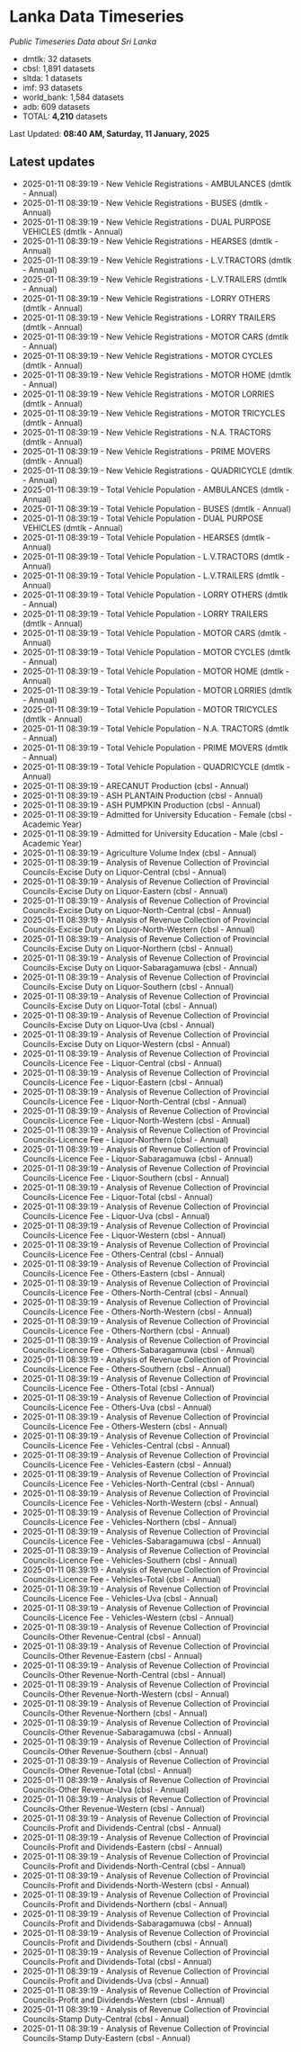 # Lanka Data Timeseries
*Public Timeseries Data about Sri Lanka*

* dmtlk: 32 datasets
* cbsl: 1,891 datasets
* sltda: 1 datasets
* imf: 93 datasets
* world_bank: 1,584 datasets
* adb: 609 datasets
* TOTAL: **4,210** datasets

Last Updated: **08:40 AM, Saturday, 11 January, 2025**

## Latest updates

* 2025-01-11 08:39:19 - New Vehicle Registrations - AMBULANCES (dmtlk - Annual)
* 2025-01-11 08:39:19 - New Vehicle Registrations - BUSES (dmtlk - Annual)
* 2025-01-11 08:39:19 - New Vehicle Registrations - DUAL PURPOSE VEHICLES (dmtlk - Annual)
* 2025-01-11 08:39:19 - New Vehicle Registrations - HEARSES (dmtlk - Annual)
* 2025-01-11 08:39:19 - New Vehicle Registrations - L.V.TRACTORS (dmtlk - Annual)
* 2025-01-11 08:39:19 - New Vehicle Registrations - L.V.TRAILERS (dmtlk - Annual)
* 2025-01-11 08:39:19 - New Vehicle Registrations - LORRY OTHERS (dmtlk - Annual)
* 2025-01-11 08:39:19 - New Vehicle Registrations - LORRY TRAILERS (dmtlk - Annual)
* 2025-01-11 08:39:19 - New Vehicle Registrations - MOTOR CARS (dmtlk - Annual)
* 2025-01-11 08:39:19 - New Vehicle Registrations - MOTOR CYCLES (dmtlk - Annual)
* 2025-01-11 08:39:19 - New Vehicle Registrations - MOTOR HOME (dmtlk - Annual)
* 2025-01-11 08:39:19 - New Vehicle Registrations - MOTOR LORRIES (dmtlk - Annual)
* 2025-01-11 08:39:19 - New Vehicle Registrations - MOTOR TRICYCLES (dmtlk - Annual)
* 2025-01-11 08:39:19 - New Vehicle Registrations - N.A. TRACTORS (dmtlk - Annual)
* 2025-01-11 08:39:19 - New Vehicle Registrations - PRIME MOVERS (dmtlk - Annual)
* 2025-01-11 08:39:19 - New Vehicle Registrations - QUADRICYCLE (dmtlk - Annual)
* 2025-01-11 08:39:19 - Total Vehicle Population - AMBULANCES (dmtlk - Annual)
* 2025-01-11 08:39:19 - Total Vehicle Population - BUSES (dmtlk - Annual)
* 2025-01-11 08:39:19 - Total Vehicle Population - DUAL PURPOSE VEHICLES (dmtlk - Annual)
* 2025-01-11 08:39:19 - Total Vehicle Population - HEARSES (dmtlk - Annual)
* 2025-01-11 08:39:19 - Total Vehicle Population - L.V.TRACTORS (dmtlk - Annual)
* 2025-01-11 08:39:19 - Total Vehicle Population - L.V.TRAILERS (dmtlk - Annual)
* 2025-01-11 08:39:19 - Total Vehicle Population - LORRY OTHERS (dmtlk - Annual)
* 2025-01-11 08:39:19 - Total Vehicle Population - LORRY TRAILERS (dmtlk - Annual)
* 2025-01-11 08:39:19 - Total Vehicle Population - MOTOR CARS (dmtlk - Annual)
* 2025-01-11 08:39:19 - Total Vehicle Population - MOTOR CYCLES (dmtlk - Annual)
* 2025-01-11 08:39:19 - Total Vehicle Population - MOTOR HOME (dmtlk - Annual)
* 2025-01-11 08:39:19 - Total Vehicle Population - MOTOR LORRIES (dmtlk - Annual)
* 2025-01-11 08:39:19 - Total Vehicle Population - MOTOR TRICYCLES (dmtlk - Annual)
* 2025-01-11 08:39:19 - Total Vehicle Population - N.A. TRACTORS (dmtlk - Annual)
* 2025-01-11 08:39:19 - Total Vehicle Population - PRIME MOVERS (dmtlk - Annual)
* 2025-01-11 08:39:19 - Total Vehicle Population - QUADRICYCLE (dmtlk - Annual)
* 2025-01-11 08:39:19 - ARECANUT Production (cbsl - Annual)
* 2025-01-11 08:39:19 - ASH PLANTAIN Production (cbsl - Annual)
* 2025-01-11 08:39:19 - ASH PUMPKIN Production (cbsl - Annual)
* 2025-01-11 08:39:19 - Admitted for University Education - Female (cbsl - Academic Year)
* 2025-01-11 08:39:19 - Admitted for University Education - Male (cbsl - Academic Year)
* 2025-01-11 08:39:19 - Agriculture Volume Index (cbsl - Annual)
* 2025-01-11 08:39:19 - Analysis of Revenue Collection of Provincial Councils-Excise Duty on Liquor-Central (cbsl - Annual)
* 2025-01-11 08:39:19 - Analysis of Revenue Collection of Provincial Councils-Excise Duty on Liquor-Eastern (cbsl - Annual)
* 2025-01-11 08:39:19 - Analysis of Revenue Collection of Provincial Councils-Excise Duty on Liquor-North-Central (cbsl - Annual)
* 2025-01-11 08:39:19 - Analysis of Revenue Collection of Provincial Councils-Excise Duty on Liquor-North-Western (cbsl - Annual)
* 2025-01-11 08:39:19 - Analysis of Revenue Collection of Provincial Councils-Excise Duty on Liquor-Northern (cbsl - Annual)
* 2025-01-11 08:39:19 - Analysis of Revenue Collection of Provincial Councils-Excise Duty on Liquor-Sabaragamuwa (cbsl - Annual)
* 2025-01-11 08:39:19 - Analysis of Revenue Collection of Provincial Councils-Excise Duty on Liquor-Southern (cbsl - Annual)
* 2025-01-11 08:39:19 - Analysis of Revenue Collection of Provincial Councils-Excise Duty on Liquor-Total (cbsl - Annual)
* 2025-01-11 08:39:19 - Analysis of Revenue Collection of Provincial Councils-Excise Duty on Liquor-Uva (cbsl - Annual)
* 2025-01-11 08:39:19 - Analysis of Revenue Collection of Provincial Councils-Excise Duty on Liquor-Western (cbsl - Annual)
* 2025-01-11 08:39:19 - Analysis of Revenue Collection of Provincial Councils-Licence Fee - Liquor-Central (cbsl - Annual)
* 2025-01-11 08:39:19 - Analysis of Revenue Collection of Provincial Councils-Licence Fee - Liquor-Eastern (cbsl - Annual)
* 2025-01-11 08:39:19 - Analysis of Revenue Collection of Provincial Councils-Licence Fee - Liquor-North-Central (cbsl - Annual)
* 2025-01-11 08:39:19 - Analysis of Revenue Collection of Provincial Councils-Licence Fee - Liquor-North-Western (cbsl - Annual)
* 2025-01-11 08:39:19 - Analysis of Revenue Collection of Provincial Councils-Licence Fee - Liquor-Northern (cbsl - Annual)
* 2025-01-11 08:39:19 - Analysis of Revenue Collection of Provincial Councils-Licence Fee - Liquor-Sabaragamuwa (cbsl - Annual)
* 2025-01-11 08:39:19 - Analysis of Revenue Collection of Provincial Councils-Licence Fee - Liquor-Southern (cbsl - Annual)
* 2025-01-11 08:39:19 - Analysis of Revenue Collection of Provincial Councils-Licence Fee - Liquor-Total (cbsl - Annual)
* 2025-01-11 08:39:19 - Analysis of Revenue Collection of Provincial Councils-Licence Fee - Liquor-Uva (cbsl - Annual)
* 2025-01-11 08:39:19 - Analysis of Revenue Collection of Provincial Councils-Licence Fee - Liquor-Western (cbsl - Annual)
* 2025-01-11 08:39:19 - Analysis of Revenue Collection of Provincial Councils-Licence Fee - Others-Central (cbsl - Annual)
* 2025-01-11 08:39:19 - Analysis of Revenue Collection of Provincial Councils-Licence Fee - Others-Eastern (cbsl - Annual)
* 2025-01-11 08:39:19 - Analysis of Revenue Collection of Provincial Councils-Licence Fee - Others-North-Central (cbsl - Annual)
* 2025-01-11 08:39:19 - Analysis of Revenue Collection of Provincial Councils-Licence Fee - Others-North-Western (cbsl - Annual)
* 2025-01-11 08:39:19 - Analysis of Revenue Collection of Provincial Councils-Licence Fee - Others-Northern (cbsl - Annual)
* 2025-01-11 08:39:19 - Analysis of Revenue Collection of Provincial Councils-Licence Fee - Others-Sabaragamuwa (cbsl - Annual)
* 2025-01-11 08:39:19 - Analysis of Revenue Collection of Provincial Councils-Licence Fee - Others-Southern (cbsl - Annual)
* 2025-01-11 08:39:19 - Analysis of Revenue Collection of Provincial Councils-Licence Fee - Others-Total (cbsl - Annual)
* 2025-01-11 08:39:19 - Analysis of Revenue Collection of Provincial Councils-Licence Fee - Others-Uva (cbsl - Annual)
* 2025-01-11 08:39:19 - Analysis of Revenue Collection of Provincial Councils-Licence Fee - Others-Western (cbsl - Annual)
* 2025-01-11 08:39:19 - Analysis of Revenue Collection of Provincial Councils-Licence Fee - Vehicles-Central (cbsl - Annual)
* 2025-01-11 08:39:19 - Analysis of Revenue Collection of Provincial Councils-Licence Fee - Vehicles-Eastern (cbsl - Annual)
* 2025-01-11 08:39:19 - Analysis of Revenue Collection of Provincial Councils-Licence Fee - Vehicles-North-Central (cbsl - Annual)
* 2025-01-11 08:39:19 - Analysis of Revenue Collection of Provincial Councils-Licence Fee - Vehicles-North-Western (cbsl - Annual)
* 2025-01-11 08:39:19 - Analysis of Revenue Collection of Provincial Councils-Licence Fee - Vehicles-Northern (cbsl - Annual)
* 2025-01-11 08:39:19 - Analysis of Revenue Collection of Provincial Councils-Licence Fee - Vehicles-Sabaragamuwa (cbsl - Annual)
* 2025-01-11 08:39:19 - Analysis of Revenue Collection of Provincial Councils-Licence Fee - Vehicles-Southern (cbsl - Annual)
* 2025-01-11 08:39:19 - Analysis of Revenue Collection of Provincial Councils-Licence Fee - Vehicles-Total (cbsl - Annual)
* 2025-01-11 08:39:19 - Analysis of Revenue Collection of Provincial Councils-Licence Fee - Vehicles-Uva (cbsl - Annual)
* 2025-01-11 08:39:19 - Analysis of Revenue Collection of Provincial Councils-Licence Fee - Vehicles-Western (cbsl - Annual)
* 2025-01-11 08:39:19 - Analysis of Revenue Collection of Provincial Councils-Other Revenue-Central (cbsl - Annual)
* 2025-01-11 08:39:19 - Analysis of Revenue Collection of Provincial Councils-Other Revenue-Eastern (cbsl - Annual)
* 2025-01-11 08:39:19 - Analysis of Revenue Collection of Provincial Councils-Other Revenue-North-Central (cbsl - Annual)
* 2025-01-11 08:39:19 - Analysis of Revenue Collection of Provincial Councils-Other Revenue-North-Western (cbsl - Annual)
* 2025-01-11 08:39:19 - Analysis of Revenue Collection of Provincial Councils-Other Revenue-Northern (cbsl - Annual)
* 2025-01-11 08:39:19 - Analysis of Revenue Collection of Provincial Councils-Other Revenue-Sabaragamuwa (cbsl - Annual)
* 2025-01-11 08:39:19 - Analysis of Revenue Collection of Provincial Councils-Other Revenue-Southern (cbsl - Annual)
* 2025-01-11 08:39:19 - Analysis of Revenue Collection of Provincial Councils-Other Revenue-Total (cbsl - Annual)
* 2025-01-11 08:39:19 - Analysis of Revenue Collection of Provincial Councils-Other Revenue-Uva (cbsl - Annual)
* 2025-01-11 08:39:19 - Analysis of Revenue Collection of Provincial Councils-Other Revenue-Western (cbsl - Annual)
* 2025-01-11 08:39:19 - Analysis of Revenue Collection of Provincial Councils-Profit and Dividends-Central (cbsl - Annual)
* 2025-01-11 08:39:19 - Analysis of Revenue Collection of Provincial Councils-Profit and Dividends-Eastern (cbsl - Annual)
* 2025-01-11 08:39:19 - Analysis of Revenue Collection of Provincial Councils-Profit and Dividends-North-Central (cbsl - Annual)
* 2025-01-11 08:39:19 - Analysis of Revenue Collection of Provincial Councils-Profit and Dividends-North-Western (cbsl - Annual)
* 2025-01-11 08:39:19 - Analysis of Revenue Collection of Provincial Councils-Profit and Dividends-Northern (cbsl - Annual)
* 2025-01-11 08:39:19 - Analysis of Revenue Collection of Provincial Councils-Profit and Dividends-Sabaragamuwa (cbsl - Annual)
* 2025-01-11 08:39:19 - Analysis of Revenue Collection of Provincial Councils-Profit and Dividends-Southern (cbsl - Annual)
* 2025-01-11 08:39:19 - Analysis of Revenue Collection of Provincial Councils-Profit and Dividends-Total (cbsl - Annual)
* 2025-01-11 08:39:19 - Analysis of Revenue Collection of Provincial Councils-Profit and Dividends-Uva (cbsl - Annual)
* 2025-01-11 08:39:19 - Analysis of Revenue Collection of Provincial Councils-Profit and Dividends-Western (cbsl - Annual)
* 2025-01-11 08:39:19 - Analysis of Revenue Collection of Provincial Councils-Stamp Duty-Central (cbsl - Annual)
* 2025-01-11 08:39:19 - Analysis of Revenue Collection of Provincial Councils-Stamp Duty-Eastern (cbsl - Annual)